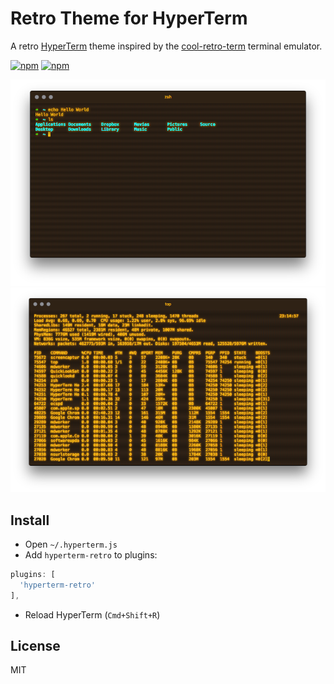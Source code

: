 # Retro Theme for HyperTerm
A retro [HyperTerm](https://hyper.is/) theme inspired by the [cool-retro-term](https://github.com/Swordfish90/cool-retro-term) terminal emulator.

[![npm](https://img.shields.io/npm/v/hyperterm-retro.svg)](https://www.npmjs.com/package/hyperterm-retro)
[![npm](https://img.shields.io/npm/dt/hyperterm-retro.svg)](https://www.npmjs.com/package/hyperterm-retro)


![Screenshot](screenshot-1.png)
![Screenshot](screenshot-2.png)

## Install
* Open `~/.hyperterm.js`
* Add `hyperterm-retro` to plugins:
```javascript
plugins: [
  'hyperterm-retro'
],
```
* Reload HyperTerm (`Cmd+Shift+R`)

## License
MIT

